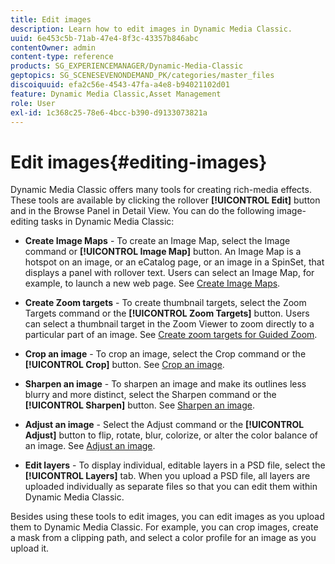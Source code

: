 ```yaml
---
title: Edit images
description: Learn how to edit images in Dynamic Media Classic.
uuid: 6e453c5b-71ab-47e4-8f3c-43357b846abc
contentOwner: admin
content-type: reference
products: SG_EXPERIENCEMANAGER/Dynamic-Media-Classic
geptopics: SG_SCENESEVENONDEMAND_PK/categories/master_files
discoiquuid: efa2c56e-4543-47fa-a4e8-b94021102d01
feature: Dynamic Media Classic,Asset Management
role: User
exl-id: 1c368c25-78e6-4bcc-b390-d9133073821a
---
```

# Edit images{#editing-images}

Dynamic Media Classic offers many tools for creating rich-media effects. These tools are available by clicking the rollover **[!UICONTROL Edit]** button and in the Browse Panel in Detail View. You can do the following image-editing tasks in Dynamic Media Classic:

* **Create Image Maps** - To create an Image Map, select the Image command or **[!UICONTROL Image Map]** button. An Image Map is a hotspot on an image, or an eCatalog page, or an image in a SpinSet, that displays a panel with rollover text. Users can select an Image Map, for example, to launch a new web page. See [Create Image Maps](/help/creating-image-maps.md).

* **Create Zoom targets** - To create thumbnail targets, select the Zoom Targets command or the **[!UICONTROL Zoom Targets]** button. Users can select a thumbnail target in the Zoom Viewer to zoom directly to a particular part of an image. See [Create zoom targets for Guided Zoom](/help/creating-zoom-targets-guided-zoom.md).

* **Crop an image** - To crop an image, select the Crop command or the **[!UICONTROL Crop]** button. See [Crop an image](/help/cropping-image.md).

* **Sharpen an image** - To sharpen an image and make its outlines less blurry and more distinct, select the Sharpen command or the **[!UICONTROL Sharpen]** button. See [Sharpen an image](/help/sharpening-image.md).

* **Adjust an image** - Select the Adjust command or the **[!UICONTROL Adjust]** button to flip, rotate, blur, colorize, or alter the color balance of an image. See [Adjust an image](/help/adjusting-image.md).

* **Edit layers** - To display individual, editable layers in a PSD file, select the **[!UICONTROL Layers]** tab. When you upload a PSD file, all layers are uploaded individually as separate files so that you can edit them within Dynamic Media Classic.

Besides using these tools to edit images, you can edit images as you upload them to Dynamic Media Classic. For example, you can crop images, create a mask from a clipping path, and select a color profile for an image as you upload it.
